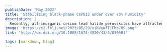 ```yaml
---
publishDate: 'May 2022'
title: 'Stabilizing black-phase CsPbI3 under over 70% humidity'
description: |
  Recently, all-inorganic cesium lead halide perovskites have attracted interest. However, the undesirable phase transition of cesium lead halide film from black-phase to yellow-phase in ambient air, especially under high humidity, decreases device stability. The fabrication of black-phase cesium lead halide film still relies on inert gas atmosphere and requires a tedious, energy-consuming post-annealing treatment at high temperature. In this work, we first demonstrate an approach combining crystal redissolution and molecular coordination strategies to prepare black-phase CsPbI3 perovskite films in ambient air with >70% relative humidity. The resultant black-phase CsPbI3 film could maintain its phase purity for more than one month in air, and show good optoelectronic performance.
image: 'https://s2.loli.net/2023/05/29/xiNVeWfTjFhb7HS.png'
link: 'http://dx.doi.org/10.1088/1674-4926/43/3/030501'

tags: [markdown, blog]
---
```

